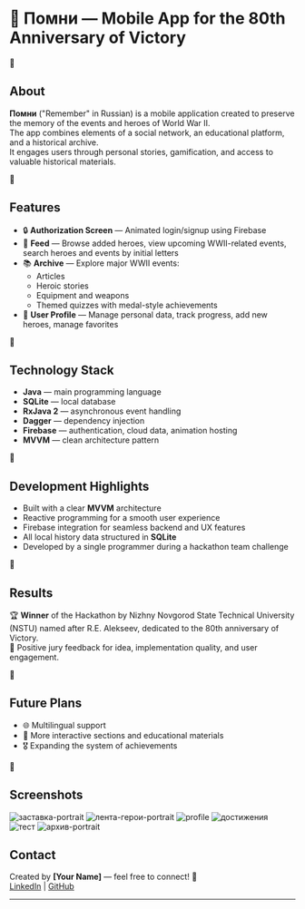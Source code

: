 # 📱 Помни — Mobile App for the 80th Anniversary of Victory

🔘

## About

**Помни** ("Remember" in Russian) is a mobile application created to preserve the memory of the events and heroes of World War II.  
The app combines elements of a social network, an educational platform, and a historical archive.  
It engages users through personal stories, gamification, and access to valuable historical materials.

🔘

## Features

- 🔒 **Authorization Screen** — Animated login/signup using Firebase
- 📰 **Feed** — Browse added heroes, view upcoming WWII-related events, search heroes and events by initial letters
- 📚 **Archive** — Explore major WWII events:
  - Articles
  - Heroic stories
  - Equipment and weapons
  - Themed quizzes with medal-style achievements
- 👤 **User Profile** — Manage personal data, track progress, add new heroes, manage favorites

🔘

## Technology Stack

- **Java** — main programming language
- **SQLite** — local database
- **RxJava 2** — asynchronous event handling
- **Dagger** — dependency injection
- **Firebase** — authentication, cloud data, animation hosting
- **MVVM** — clean architecture pattern

🔘

## Development Highlights

- Built with a clear **MVVM** architecture
- Reactive programming for a smooth user experience
- Firebase integration for seamless backend and UX features
- All local history data structured in **SQLite**
- Developed by a single programmer during a hackathon team challenge

🔘

## Results

🏆 **Winner** of the Hackathon by Nizhny Novgorod State Technical University (NSTU) named after R.E. Alekseev, dedicated to the 80th anniversary of Victory.  
📝 Positive jury feedback for idea, implementation quality, and user engagement.

🔘

## Future Plans

- 🌐 Multilingual support
- 🧩 More interactive sections and educational materials
- 🎖️ Expanding the system of achievements

🔘

## Screenshots
![заставка-portrait](https://github.com/user-attachments/assets/a283aa39-c186-4578-aec9-6076ae47283e)
![лента-герои-portrait](https://github.com/user-attachments/assets/441073a7-b1ed-4832-812c-f9de7f93b32e)
![profile](https://github.com/user-attachments/assets/052d0ff2-fb28-441a-9886-525f8459e2ee)
![достижения](https://github.com/user-attachments/assets/e497f8a0-8822-4a5c-86af-a0898ebfd0a6)
![тест](https://github.com/user-attachments/assets/6d028c7e-8025-4652-84a2-3280e96f548e)
![архив-portrait](https://github.com/user-attachments/assets/9790142b-6f24-4332-aaf2-b4802e830316)

## Contact


Created by **[Your Name]** — feel free to connect! 🚀  
[LinkedIn](#) | [GitHub](#)

---

